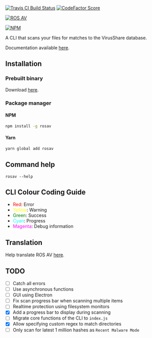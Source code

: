 [![Travis CI Build Status](https://img.shields.io/travis/com/ros-av/cli/master.svg?style=for-the-badge)](https://travis-ci.com/ros-av/cli)
[![CodeFactor Score](https://www.codefactor.io/repository/github/ros-av/cli/badge?style=for-the-badge)](https://www.codefactor.io/repository/github/ros-av/cli)

[![ROS AV](https://a.icons8.com/kTZddigl/FNiIO4/ros-av.svg)](#)

[![NPM](https://nodei.co/npm/@rosav/cli.png?downloads=true&downloadRank=true&stars=true)](https://nodei.co/npm/@rosav/cli)

A CLI that scans your files for matches to the VirusShare database.

Documentation available [here](https://ros-av.richie-bendall.ml/).

## Installation

### Prebuilt binary

Download [here](https://github.com/ros-av/cli/releases).

### Package manager

#### NPM

```sh
npm install -g rosav
```

#### Yarn

```sh
yarn global add rosav
```

## Command help

```
rosav --help
```

## CLI Colour Coding Guide

- <span style="color: red">Red</span>: Error
- <span style="color: yellow">Yellow</span>: Warning
- <span style="color: green">Green</span>: Success
- <span style="color: cyan">Cyan</span>: Progress
- <span style="color: magenta">Magenta</span>: Debug information

## Translation

Help translate ROS AV [here](https://translate.zanata.org/iteration/view/rosav/Main/languages).

## TODO

- [ ] Catch all errors
- [ ] Use asynchronous functions
- [ ] GUI using Electron
- [ ] Fix scan progress bar when scanning multiple items
- [ ] Realtime protection using filesystem monitors
- [x] Add a progress bar to display during scanning
- [ ] Migrate core functions of the CLI to `index.js`
- [x] Allow specifying custom regex to match directories
- [ ] Only scan for latest 1 million hashes as `Recent Malware Mode`

